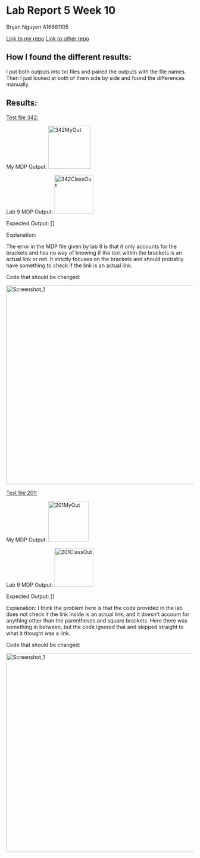 # Lab Report 5 Week 10

Bryan Nguyen A16661105

[Link to my repo](https://github.com/b4nguyen/markdown-parse)
[Link to other repo](https://github.com/ucsd-cse15l-w22/markdown-parse)

## How I found the different results:
I put both outputs into txt files and paired the outputs with the file names. Then I just looked at both of them side by side and found the differences manually.

## Results:
[Test file 342:](https://github.com/ucsd-cse15l-w22/markdown-parse/blob/main/test-files/342.md)

My MDP Output:
<img width="115" alt="342MyOut" src="https://user-images.githubusercontent.com/97714611/157829164-4d5faab3-c004-43d3-b45e-b29ecc2b51fa.png">

Lab 9 MDP Output: <img width="104" alt="342ClassOut" src="https://user-images.githubusercontent.com/97714611/157829273-0342913c-c9b7-4771-9e19-ac2787147f06.png">

Expected Output: []

Explanation: 

The error in the MDP file given by lab 9 is that it only accounts for the brackets and has no way of knowing if the text within the brackets is an actual link or not.
It strictly focuses on the brackets and should probably have something to check if the link is an actual link.

Code that should be changed:

<img width="534" alt="Screenshot_1" src="https://user-images.githubusercontent.com/97714611/157831749-0a8cfa85-dd35-422c-8e81-7028d961058b.png">



[Test file 201:](https://github.com/ucsd-cse15l-w22/markdown-parse/blob/main/test-files/201.md) 

My MDP Output: <img width="109" alt="201MyOut" src="https://user-images.githubusercontent.com/97714611/157829396-02c7e0bf-51ce-45dc-b9c6-855de6373699.png">

Lab 9 MDP Output: <img width="104" alt="201ClassOut" src="https://user-images.githubusercontent.com/97714611/157829455-83942e8e-e7a2-4239-8b40-a4a60360722f.png">

Expected Output: []

Explanation: 
I think the problem here is that the code provided in the lab does not check if the link inside is an actual link, and it doesn't account for anything other than the parentheses and square brackets. Here there was something in between, but the code ignored that and skipped straight to what it thought was a link.

Code that should be changed:


<img width="534" alt="Screenshot_1" src="https://user-images.githubusercontent.com/97714611/157832318-de56e688-1178-4520-800e-570e2ff3d498.png">


